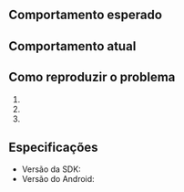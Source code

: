 ## Comportamento esperado


## Comportamento atual


## Como reproduzir o problema

  1.
  1.
  1.

## Especificações

  - Versão da SDK:
  - Versão do Android:

